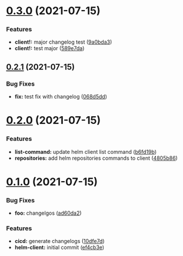 # [0.3.0](https://github.com/tiagomichaelsousa/helm-php/compare/v0.2.1...v0.3.0) (2021-07-15)


### Features

* **client!:** major changelog test ([9a0bda3](https://github.com/tiagomichaelsousa/helm-php/commit/9a0bda38ddd96a6c8d975cac730c7a0049172059))
* **client!:** test major ([589e7da](https://github.com/tiagomichaelsousa/helm-php/commit/589e7da45b96f93a336a7e3f9a51cd4791b5fb09))



## [0.2.1](https://github.com/tiagomichaelsousa/helm-php/compare/v0.2.0...v0.2.1) (2021-07-15)


### Bug Fixes

* **fix:** test fix with changelog ([068d5dd](https://github.com/tiagomichaelsousa/helm-php/commit/068d5dde2ad7f8f25d181464d2cec5929f0a0562))



# [0.2.0](https://github.com/tiagomichaelsousa/helm-php/compare/v0.1.0...v0.2.0) (2021-07-15)


### Features

* **list-command:** update helm client list command ([b6fd19b](https://github.com/tiagomichaelsousa/helm-php/commit/b6fd19b3dd2da156aec6f6d65048f7964c9b0214))
* **repositories:** add helm repositories commands to client ([4805b86](https://github.com/tiagomichaelsousa/helm-php/commit/4805b86a8c1548742204d441c6174863ff145ec0))



# [0.1.0](https://github.com/tiagomichaelsousa/helm-php/compare/ef4cb3e500315887e6255fb43f91d7687909cf0a...v0.1.0) (2021-07-15)


### Bug Fixes

* **foo:** changelgos ([ad60da2](https://github.com/tiagomichaelsousa/helm-php/commit/ad60da2a6e3a34873565536a6b35410b027d54f2))


### Features

* **cicd:** generate changelogs ([10dfe7d](https://github.com/tiagomichaelsousa/helm-php/commit/10dfe7d7cbf00e303953aafdaaee5203a3c2034b))
* **helm-client:** initial commit ([ef4cb3e](https://github.com/tiagomichaelsousa/helm-php/commit/ef4cb3e500315887e6255fb43f91d7687909cf0a))



